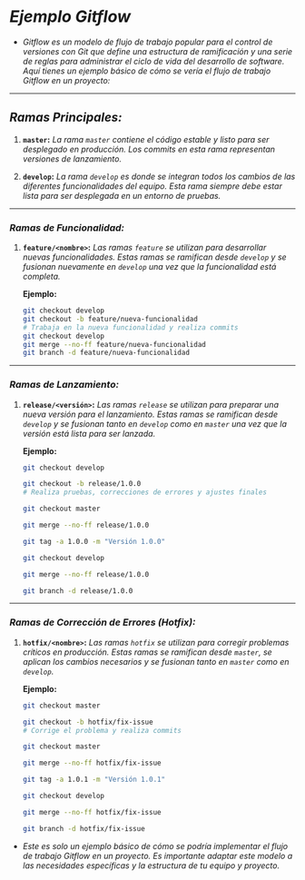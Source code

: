 <!-- Autor: Daniel Benjamin Perez Morales -->
<!-- GitHub: https://github.com/DanielBenjaminPerezMoralesDev13 -->
<!-- Gitlab: https://gitlab.com/DanielBenjaminPerezMoralesDev13 -->
<!-- Correo electrónico: danielperezdev@proton.me -->

# ***Ejemplo Gitflow***

- *Gitflow es un modelo de flujo de trabajo popular para el control de versiones con Git que define una estructura de ramificación y una serie de reglas para administrar el ciclo de vida del desarrollo de software. Aquí tienes un ejemplo básico de cómo se vería el flujo de trabajo Gitflow en un proyecto:*

---

## ***Ramas Principales:***

1. **`master`:** *La rama `master` contiene el código estable y listo para ser desplegado en producción. Los commits en esta rama representan versiones de lanzamiento.*

2. **`develop`:** *La rama `develop` es donde se integran todos los cambios de las diferentes funcionalidades del equipo. Esta rama siempre debe estar lista para ser desplegada en un entorno de pruebas.*

---

### ***Ramas de Funcionalidad:***

1. **`feature/<nombre>`:** *Las ramas `feature` se utilizan para desarrollar nuevas funcionalidades. Estas ramas se ramifican desde `develop` y se fusionan nuevamente en `develop` una vez que la funcionalidad está completa.*

   **Ejemplo:**

   ```bash
   git checkout develop
   git checkout -b feature/nueva-funcionalidad
   # Trabaja en la nueva funcionalidad y realiza commits
   git checkout develop
   git merge --no-ff feature/nueva-funcionalidad
   git branch -d feature/nueva-funcionalidad
   ```

---

### ***Ramas de Lanzamiento:***

1. **`release/<versión>`:** *Las ramas `release` se utilizan para preparar una nueva versión para el lanzamiento. Estas ramas se ramifican desde `develop` y se fusionan tanto en `develop` como en `master` una vez que la versión está lista para ser lanzada.*

   **Ejemplo:**

   ```bash
   git checkout develop
   ```

   ```bash
   git checkout -b release/1.0.0
   # Realiza pruebas, correcciones de errores y ajustes finales
   ```

   ```bash
   git checkout master
   ```

   ```bash
   git merge --no-ff release/1.0.0
   ```

   ```bash
   git tag -a 1.0.0 -m "Versión 1.0.0"
   ```

   ```bash
   git checkout develop
   ```

   ```bash
   git merge --no-ff release/1.0.0
   ```

   ```bash
   git branch -d release/1.0.0
   ```

---

### ***Ramas de Corrección de Errores (Hotfix):***

1. **`hotfix/<nombre>`:** *Las ramas `hotfix` se utilizan para corregir problemas críticos en producción. Estas ramas se ramifican desde `master`, se aplican los cambios necesarios y se fusionan tanto en `master` como en `develop`.*

   **Ejemplo:**

   ```bash
   git checkout master
   ```

   ```bash
   git checkout -b hotfix/fix-issue
   # Corrige el problema y realiza commits
   ```

   ```bash
   git checkout master
   ```

   ```bash
   git merge --no-ff hotfix/fix-issue
   ```

   ```bash
   git tag -a 1.0.1 -m "Versión 1.0.1"
   ```

   ```bash
   git checkout develop
   ```

   ```bash
   git merge --no-ff hotfix/fix-issue
   ```

   ```bash
   git branch -d hotfix/fix-issue
   ```

- *Este es solo un ejemplo básico de cómo se podría implementar el flujo de trabajo Gitflow en un proyecto. Es importante adaptar este modelo a las necesidades específicas y la estructura de tu equipo y proyecto.*
